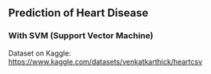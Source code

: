 ## Prediction of Heart Disease
### With SVM (Support Vector Machine)
Dataset on Kaggle: https://www.kaggle.com/datasets/venkatkarthick/heartcsv
